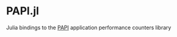 # PAPI.jl

Julia bindings to the [PAPI](http://icl.cs.utk.edu/papi/index.html) application performance counters library
